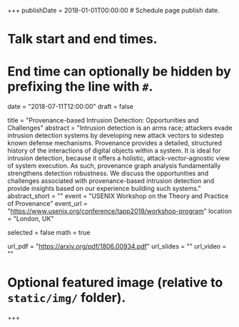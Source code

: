 +++
publishDate = 2018-01-01T00:00:00  # Schedule page publish date.

# Talk start and end times.
#   End time can optionally be hidden by prefixing the line with `#`.
date = "2018-07-11T12:00:00"
draft = false

title = "Provenance-based Intrusion Detection: Opportunities and Challenges"
abstract = "Intrusion detection is an arms race; attackers evade intrusion detection systems by developing new attack vectors to sidestep known defense mechanisms. Provenance provides a detailed, structured history of the interactions of digital objects within a system. It is ideal for intrusion detection, because it offers a holistic, attack-vector-agnostic view of system execution. As such, provenance graph analysis fundamentally strengthens detection robustness. We discuss the opportunities and challenges associated with provenance-based intrusion detection and provide insights based on our experience building such systems."
abstract_short = ""
event = "USENIX Workshop on the Theory and Practice of Provenance"
event_url = "https://www.usenix.org/conference/tapp2018/workshop-program"
location = "London, UK"

selected = false
math = true

url_pdf = "https://arxiv.org/pdf/1806.00934.pdf"
url_slides = ""
url_video = ""

# Optional featured image (relative to `static/img/` folder).

+++
